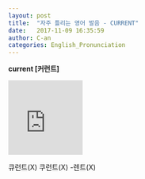 ```yaml
---
layout: post
title:  "자주 틀리는 영어 발음 - CURRENT"
date:   2017-11-09 16:35:59
author: C-an
categories: English_Pronunciation
---
```


**current [커런트]**

<iframe width="150" height="150" src="https://www.youtube.com/embed/QzHFNp_I5BM" frameborder="0" gesture="media" allowfullscreen></iframe>

큐런트(X) 쿠런트(X) -렌트(X)